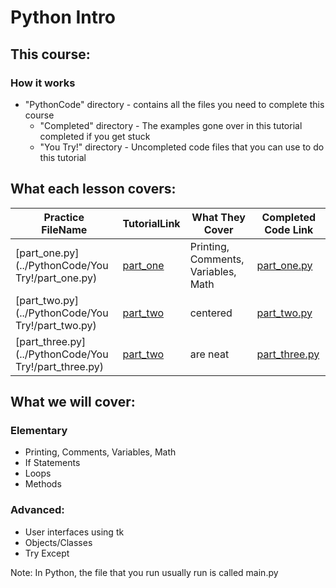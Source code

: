 # Python Intro

## This course:
### How it works
+ "PythonCode" directory - contains all the files you need to complete this course 
  + "Completed" directory - The examples gone over in this tutorial completed if you get stuck
  + "You Try!" directory - Uncompleted code files that you can use to do this tutorial 
## What each lesson covers:
| Practice <br/> FileName | TutorialLink    | What They Cover                     | Completed Code Link  | 
|-------------------------|-----------------|-------------------------------------|----------------------|
| [part_one.py](../PythonCode/You Try!/part_one.py)      | [part_one](PythonGuides/part_one_guide.md) | Printing, Comments, Variables, Math | [part_one.py](../PythonCode/Completed/part_one_complete.py)   |
| [part_two.py](../PythonCode/You Try!/part_two.py)      | [part_two](PythonGuides/part_two.md) | centered                            | [part_two.py](../PythonCode/Completed/part_two_complete.py)   |
| [part_three.py](../PythonCode/You Try!/part_three.py)    | [part_two](PythonGuides/part_two.md) | are neat                            | [part_three.py](../PythonCode/Completed/part_three_complete.py) |

## What we will cover:
### Elementary 
+ Printing, Comments, Variables, Math 
+ If Statements
+ Loops
+ Methods
### Advanced:
+ User interfaces using tk
+ Objects/Classes
+ Try Except



Note: In Python, the file that you run usually run is called main.py